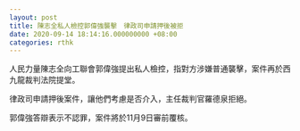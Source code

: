 ```yaml
---
layout: post
title: 陳志全私人檢控郭偉強襲擊　律政司申請押後被拒
date: 2020-09-14 18:14:16.000000000 +08:00
categories: rthk
---
```


人民力量陳志全向工聯會郭偉強提出私人檢控，指對方涉嫌普通襲擊，案件再於西九龍裁判法院提堂。

律政司申請押後案件，讓他們考慮是否介入，主任裁判官羅德泉拒絕。

郭偉強答辯表示不認罪，案件將於11月9日審前覆核。
